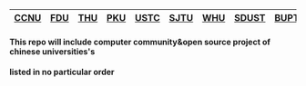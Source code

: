 
|[CCNU](https://github.com/Muxi-Studio)|[FDU](https://github.com/fudan)|[THU](https://github.com/tuna/)|[PKU](https://github.com/pku-osa)|[USTC](https://lug.ustc.edu.cn/wiki/start)|[SJTU](https://github.com/sjtug)|[WHU](http://www.whuw3c.com/)|[SDUST](http://www.jingyunet.com/index.html)|[BUPT](https://github.com/bupt)|[SWU](http://linux.swu.edu.cnt)|
| ------ | ------ | ------ |------ |------ |------ |------ |------ |------ |------ |


 #### This repo will include computer community&open source project of chinese universities's
 #### listed in no particular order
